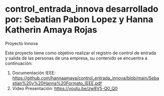 # control_entrada_innova desarrollado por: Sebatian Pabon Lopez y Hanna Katherin Amaya Rojas
Proyecto Innova

Este proyecto tiene como objetivo realizar el registro de control de entrada y salida de las personas de una empresa, su contenido se encuentra a continuación:

1. Documentación IEEE: https://github.com/hannaamaya/control_entrada_innova/blob/main/Sebastian%20y%20Hanna%20Formato_IEEE.pdf
2. Video Presentación: https://youtu.be/zw8V5-Q0_Q0
